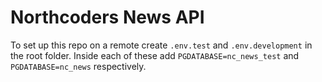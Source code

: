 # Northcoders News API

To set up this repo on a remote create `.env.test` and `.env.development` in the root folder. Inside each of these add `PGDATABASE=nc_news_test` and `PGDATABASE=nc_news` respectively.
